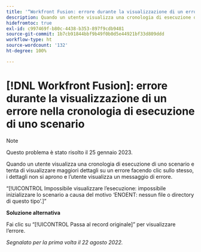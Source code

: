 ```yaml
---
title: '“Workfront Fusion: errore durante la visualizzazione di un errore nella cronologia di esecuzione di uno scenario”'
description: Quando un utente visualizza una cronologia di esecuzione di uno scenario e tenta di visualizzare maggiori dettagli su un errore facendo clic sullo stesso, i dettagli non si aprono e viene visualizzato un messaggio di errore.
hidefromtoc: true
exl-id: c997469f-b80c-4438-b353-897f9cdb9481
source-git-commit: 1b7cb91844bbf9b49f0b0d5e44921bf33d809ddd
workflow-type: ht
source-wordcount: '132'
ht-degree: 100%

---
```


# [!DNL Workfront Fusion]: errore durante la visualizzazione di un errore nella cronologia di esecuzione di uno scenario

>[!NOTE]
>
>Questo problema è stato risolto il 25 gennaio 2023.

Quando un utente visualizza una cronologia di esecuzione di uno scenario e tenta di visualizzare maggiori dettagli su un errore facendo clic sullo stesso, i dettagli non si aprono e l’utente visualizza un messaggio di errore.

“[!UICONTROL Impossibile visualizzare l’esecuzione: impossibile inizializzare lo scenario a causa del motivo ‘ENOENT: nessun file o directory di questo tipo’.]”

**Soluzione alternativa**

Fai clic su “[!UICONTROL Passa al record originale]” per visualizzare l’errore.

_Segnalato per la prima volta il 22 agosto 2022._
